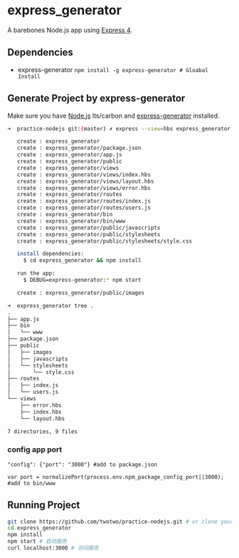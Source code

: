 # express_generator

A barebones Node.js app using [Express 4](http://expressjs.com/).

## Dependencies

 * express-generator `npm install -g express-generator # Gloabal Install`


## Generate Project by express-generator

Make sure you have [Node.js](http://nodejs.org/) lts/carbon and [express-generator](http://wiki.li3huo.com/Node.js#express-generator) installed.

```bash
➜  practice-nodejs git:(master) ✗ express --view=hbs express_generator && cd express_generator

   create : express_generator
   create : express_generator/package.json
   create : express_generator/app.js
   create : express_generator/public
   create : express_generator/views
   create : express_generator/views/index.hbs
   create : express_generator/views/layout.hbs
   create : express_generator/views/error.hbs
   create : express_generator/routes
   create : express_generator/routes/index.js
   create : express_generator/routes/users.js
   create : express_generator/bin
   create : express_generator/bin/www
   create : express_generator/public/javascripts
   create : express_generator/public/stylesheets
   create : express_generator/public/stylesheets/style.css

   install dependencies:
     $ cd express_generator && npm install

   run the app:
     $ DEBUG=express-generator:* npm start

   create : express_generator/public/images

➜  express_generator tree .
.
├── app.js
├── bin
│   └── www
├── package.json
├── public
│   ├── images
│   ├── javascripts
│   └── stylesheets
│       └── style.css
├── routes
│   ├── index.js
│   └── users.js
└── views
    ├── error.hbs
    ├── index.hbs
    └── layout.hbs

7 directories, 9 files
```

### config app port

    "config": {"port": "3000"} #add to package.json

    var port = normalizePort(process.env.npm_package_config_port||3000); #add to bin/www


## Running Project

```bash
git clone https://github.com/twotwo/practice-nodejs.git # or clone your own fork
cd express_generator
npm install
npm start # 启动服务
curl localhost:3000 # 访问服务
```



